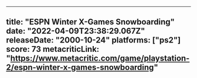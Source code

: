 
---
title: "ESPN Winter X-Games Snowboarding"
date: "2022-04-09T23:38:29.067Z"
releaseDate: "2000-10-24"
platforms: ["ps2"]
score: 73
metacriticLink: "https://www.metacritic.com/game/playstation-2/espn-winter-x-games-snowboarding"
---
